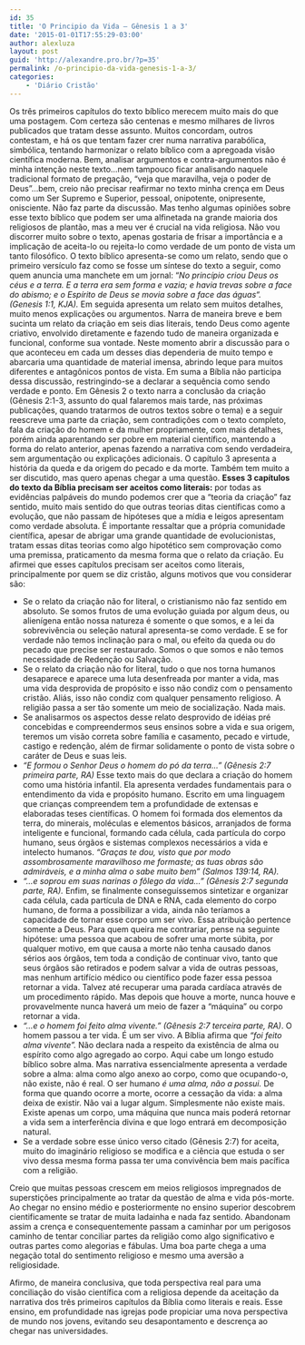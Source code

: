 ```yaml
---
id: 35
title: 'O Principio da Vida – Gênesis 1 a 3'
date: '2015-01-01T17:55:29-03:00'
author: alexluza
layout: post
guid: 'http://alexandre.pro.br/?p=35'
permalink: /o-principio-da-vida-genesis-1-a-3/
categories:
    - 'Diário Cristão'
---
```


Os três primeiros capítulos do texto bíblico merecem muito mais do que uma postagem. Com certeza são centenas e mesmo milhares de livros publicados que tratam desse assunto. Muitos concordam, outros contestam, e há os que tentam fazer crer numa narrativa parabólica, simbólica, tentando harmonizar o relato bíblico com a apregoada visão científica moderna. Bem, analisar argumentos e contra-argumentos não é minha intenção neste texto…nem tampouco ficar analisando naquele tradicional formato de pregação, “veja que maravilha, veja o poder de Deus”…bem, creio não precisar reafirmar no texto minha crença em Deus como um Ser Supremo e Superior, pessoal, onipotente, onipresente, onisciente. Não faz parte da discussão. Mas tenho algumas opiniões sobre esse texto bíblico que podem ser uma alfinetada na grande maioria dos religiosos de plantão, mas a meu ver é crucial na vida religiosa. Não vou discorrer muito sobre o texto, apenas gostaria de frisar a importância e a implicação de aceita-lo ou rejeita-lo como verdade de um ponto de vista um tanto filosófico. O texto bíblico apresenta-se como um relato, sendo que o primeiro versículo faz como se fosse um síntese do texto a seguir, como quem anuncia uma manchete em um jornal: “*No princípio criou Deus os céus e a terra. E a terra era sem forma e vazia; e havia trevas sobre a face do abismo; e o Espírito de Deus se movia sobre a face das águas“. (Genesis 1:1, KJA).* Em seguida apresenta um relato sem muitos detalhes, muito menos explicações ou argumentos. Narra de maneira breve e bem sucinta um relato da criação em seis dias literais, tendo Deus como agente criativo, envolvido diretamente e fazendo tudo de maneira organizada e funcional, conforme sua vontade. Neste momento abrir a discussão para o que aconteceu em cada um desses dias dependeria de muito tempo e abarcaria uma quantidade de material imensa, abrindo leque para muitos diferentes e antagônicos pontos de vista. Em suma a Bíblia não participa dessa discussão, restringindo-se a declarar a sequência como sendo verdade e ponto. Em Gênesis 2 o texto narra a conclusão da criação (Gênesis 2:1-3, assunto do qual falaremos mais tarde, nas próximas publicações, quando tratarmos de outros textos sobre o tema) e a seguir reescreve uma parte da criação, sem contradições com o texto completo, fala da criação do homem e da mulher propriamente, com mais detalhes, porém ainda aparentando ser pobre em material científico, mantendo a forma do relato anterior, apenas fazendo a narrativa com sendo verdadeira, sem argumentação ou explicações adicionais. O capítulo 3 apresenta a história da queda e da origem do pecado e da morte. Também tem muito a ser discutido, mas quero apenas chegar a uma questão. **Esses 3 capítulos do texto da Bíblia precisam ser aceitos como literais:** por todas as evidências palpáveis do mundo podemos crer que a “teoria da criação” faz sentido, muito mais sentido do que outras teorias ditas científicas como a evolução, que não passam de hipóteses que a mídia e leigos apresentam como verdade absoluta. É importante ressaltar que a própria comunidade científica, apesar de abrigar uma grande quantidade de evolucionistas, tratam essas ditas teorias como algo hipotético sem comprovação como uma premissa, praticamento da mesma forma que o relato da criação. Eu afirmei que esses capítulos precisam ser aceitos como literais, principalmente por quem se diz cristão, alguns motivos que vou considerar são:

- Se o relato da criação não for literal, o cristianismo não faz sentido em absoluto. Se somos frutos de uma evolução guiada por algum deus, ou alienígena então nossa natureza é somente o que somos, e a lei da sobrevivência ou seleção natural apresenta-se como verdade. E se for verdade não temos inclinação para o mal, ou efeito da queda ou do pecado que precise ser restaurado. Somos o que somos e não temos necessidade de Redenção ou Salvação.
- Se o relato da criação não for literal, tudo o que nos torna humanos desaparece e aparece uma luta desenfreada por manter a vida, mas uma vida desprovida de propósito e isso não condiz com o pensamento cristão. Aliás, isso não condiz com qualquer pensamento religioso. A religião passa a ser tão somente um meio de socialização. Nada mais.
- Se analisarmos os aspectos desse relato desprovido de idéias pré concebidas e compreendermos seus ensinos sobre a vida e sua origem, teremos um visão correta sobre família e casamento, pecado e virtude, castigo e redenção, além de firmar solidamente o ponto de vista sobre o caráter de Deus e suas leis.
- *“E formou o Senhor Deus o homem do pó da terra…” (Gênesis 2:7 primeira parte, RA)* Esse texto mais do que declara a criação do homem como uma história infantil. Ela apresenta verdades fundamentais para o entendimento da vida e propósito humano. Escrito em uma linguagem que crianças compreendem tem a profundidade de extensas e elaboradas teses científicas. O homem foi formada dos elementos da terra, do minerais, moléculas e elementos básicos, arranjados de forma inteligente e funcional, formando cada célula, cada partícula do corpo humano, seus órgãos e sistemas complexos necessários a vida e intelecto humanos. *“Graças te dou, visto que por modo assombrosamente maravilhoso me formaste; as tuas obras são admiráveis, e a minha alma o sabe muito bem” (Salmos 139:14, RA).*
- *“…e soprou em suas narinas o fôlego da vida…” (Gênesis 2:7 segunda parte, RA).* Enfim, se finalmente conseguíssemos sintetizar e organizar cada célula, cada partícula de DNA e RNA, cada elemento do corpo humano, de forma a possibilizar a vida, ainda não teríamos a capacidade de tornar esse corpo um ser vivo. Essa atribuição pertence somente a Deus. Para quem queira me contrariar, pense na seguinte hipótese: uma pessoa que acabou de sofrer uma morte súbita, por qualquer motivo, em que causa a morte não tenha causado danos sérios aos órgãos, tem toda a condição de continuar vivo, tanto que seus órgãos são retirados e podem salvar a vida de outras pessoas, mas nenhum artifício médico ou científico pode fazer essa pessoa retornar a vida. Talvez até recuperar uma parada cardíaca através de um procedimento rápido. Mas depois que houve a morte, nunca houve e provavelmente nunca haverá um meio de fazer a “máquina” ou corpo retornar a vida.
- *“…e o homem foi feito alma vivente.” (Gênesis 2:7 terceira parte, RA)*. O homem passou a ter vida. É um ser vivo. A Bíblia afirma que *“foi feito alma vivente”.* Não declara nada a respeito da existência de alma ou espírito como algo agregado ao corpo. Aqui cabe um longo estudo bíblico sobre alma. Mas narrativa essencialmente apresenta a verdade sobre a alma: alma como algo anexo ao corpo, como que ocupando-o, não existe, não é real. O ser humano *é uma alma, não a possui.* De forma que quando ocorre a morte, ocorre a cessação da vida: a alma deixa de existir. Não vai a lugar algum. Simplesmente não existe mais. Existe apenas um corpo, uma máquina que nunca mais poderá retornar a vida sem a interferência divina e que logo entrará em decomposição natural.
- Se a verdade sobre esse único verso citado (Gênesis 2:7) for aceita, muito do imaginário religioso se modifica e a ciência que estuda o ser vivo dessa mesma forma passa ter uma convivência bem mais pacífica com a religião.

Creio que muitas pessoas crescem em meios religiosos impregnados de superstições principalmente ao tratar da questão de alma e vida pós-morte. Ao chegar no ensino médio e posteriormente no ensino superior descobrem cientificamente se tratar de muita ladainha e nada faz sentido. Abandonam assim a crença e consequentemente passam a caminhar por um perigosos caminho de tentar conciliar partes da religião como algo significativo e outras partes como alegorias e fábulas. Uma boa parte chega a uma negação total do sentimento religioso e mesmo uma aversão a religiosidade. <div>Afirmo, de maneira conclusiva, que toda perspectiva real para uma conciliação do visão científica com a religiosa depende da aceitação da narrativa dos três primeiros capítulos da Bíblia como literais e reais. Esse ensino, em profundidade nas igrejas pode propiciar uma nova perspectiva de mundo nos jovens, evitando seu desapontamento e descrença ao chegar nas universidades.</div>